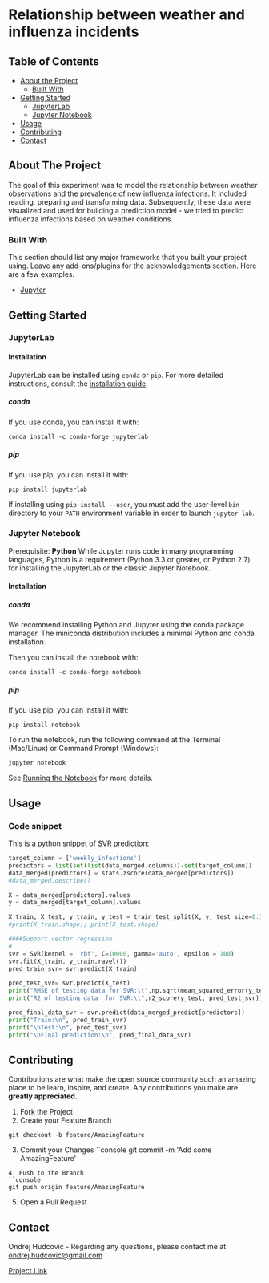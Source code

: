 # Relationship between weather and influenza incidents
<!-- TABLE OF CONTENTS -->
## Table of Contents

* [About the Project](#about-the-project)
  * [Built With](#built-with)
* [Getting Started](#getting-started)
  * [JupyterLab](#jupyterlab)
  * [Jupyter Notebook](#jupyternotebook)
* [Usage](#usage)
* [Contributing](#contributing)
* [Contact](#contact)

<!-- ABOUT THE PROJECT -->
## About The Project
The goal of this experiment was to model the relationship between weather observations and the prevalence of new influenza infections. It included reading, preparing and transforming data. Subsequently, these data were visualized and used for building a prediction model - we tried to predict influenza infections based on weather conditions.

### Built With
This section should list any major frameworks that you built your project using. Leave any add-ons/plugins for the acknowledgements section. Here are a few examples.
* [Jupyter](https://jupyter.org)

## Getting Started

### JupyterLab

#### Installation
JupyterLab can be installed using `conda` or `pip`. For more detailed instructions, consult the [installation guide](https://jupyterlab.readthedocs.io/en/stable/getting_started/installation.html).

##### conda
If you use conda, you can install it with:

```console
conda install -c conda-forge jupyterlab
```
##### pip
If you use pip, you can install it with:

```console
pip install jupyterlab
```

If installing using `pip install --user`, you must add the user-level `bin` directory to your `PATH` environment variable in order to launch `jupyter lab`.



### Jupyter Notebook

Prerequisite: **Python**
While Jupyter runs code in many programming languages, Python is a requirement (Python 3.3 or greater, or Python 2.7) for installing the JupyterLab or the classic Jupyter Notebook.

#### Installation

##### conda
We recommend installing Python and Jupyter using the conda package manager. The miniconda distribution includes a minimal Python and conda installation.

Then you can install the notebook with:

```console
conda install -c conda-forge notebook
```
##### pip
If you use pip, you can install it with:

```console
pip install notebook
```
To run the notebook, run the following command at the Terminal (Mac/Linux) or Command Prompt (Windows):
```console
jupyter notebook
```
See [Running the Notebook](https://jupyter.readthedocs.io/en/latest/running.html#running) for more details.

## Usage

### Code snippet

This is a python snippet of SVR prediction:

```python
target_column = ['weekly_infections']
predictors = list(set(list(data_merged.columns))-set(target_column))
data_merged[predictors] = stats.zscore(data_merged[predictors])
#data_merged.describe()

X = data_merged[predictors].values
y = data_merged[target_column].values

X_train, X_test, y_train, y_test = train_test_split(X, y, test_size=0.1, random_state=20)
#print(X_train.shape); print(X_test.shape)

####Support vector regression
#
svr = SVR(kernel = 'rbf', C=10000, gamma='auto', epsilon = 100)
svr.fit(X_train, y_train.ravel()) 
pred_train_svr= svr.predict(X_train)

pred_test_svr= svr.predict(X_test)
print("RMSE of testing data for SVR:\t",np.sqrt(mean_squared_error(y_test,pred_test_svr))) 
print("R2 of testing data  for SVR:\t",r2_score(y_test, pred_test_svr))

pred_final_data_svr = svr.predict(data_merged_predict[predictors])
print("Train:\n", pred_train_svr)
print("\nTest:\n", pred_test_svr)
print("\nFinal prediction:\n", pred_final_data_svr)
```


<!-- CONTRIBUTING -->
## Contributing

Contributions are what make the open source community such an amazing place to be learn, inspire, and create. Any contributions you make are **greatly appreciated**.

1. Fork the Project
2. Create your Feature Branch
```console
git checkout -b feature/AmazingFeature
```
3. Commit your Changes
``console
git commit -m 'Add some AmazingFeature'
```
4. Push to the Branch
``console
git push origin feature/AmazingFeature
```
5. Open a Pull Request

<!-- CONTACT -->
## Contact

Ondrej Hudcovic - Regarding any questions, please contact me at ondrej.hudcovic@gmail.com

[Project Link](https://github.com/hudcondr/data-stewardship-ex1)

